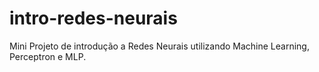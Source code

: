 # intro-redes-neurais
Mini Projeto de introdução a Redes Neurais utilizando Machine Learning, Perceptron e MLP.
